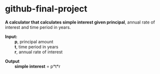 # github-final-project
**A calculator that calculates simple interest given principal**, annual rate of interest and time period in years.

**Input:** \
&nbsp; &nbsp; &nbsp; &nbsp; **p**, principal amount \
&nbsp; &nbsp; &nbsp; &nbsp; **t**, time period in years \
&nbsp; &nbsp; &nbsp; &nbsp; **r**, annual rate of interest

**Output** \
&nbsp; &nbsp; &nbsp; &nbsp; **simple interest** = p\*t\*r
